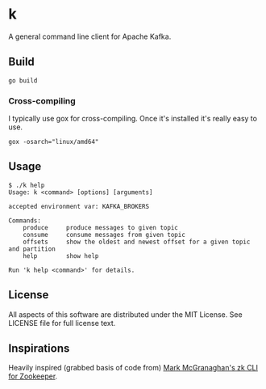 # k
A general command line client for Apache Kafka.

## Build

```
go build
```

### Cross-compiling

I typically use gox for cross-compiling. Once it's installed it's really easy to use.

```
gox -osarch="linux/amd64"
```

## Usage
```
$ ./k help
Usage: k <command> [options] [arguments]

accepted environment var: KAFKA_BROKERS

Commands:
    produce     produce messages to given topic
    consume     consume messages from given topic
    offsets     show the oldest and newest offset for a given topic and partition
    help        show help

Run 'k help <command>' for details.
```

## License
All aspects of this software are distributed under the MIT License. See LICENSE file for full license text.

## Inspirations
Heavily inspired (grabbed basis of code from) [Mark McGranaghan's zk CLI for Zookeeper](https://github.com/mmcgrana/zk).
